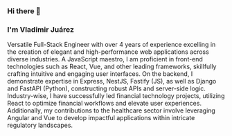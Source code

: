 ### Hi there 👋
### I'm Vladimir Juárez
Versatile Full-Stack Engineer with over 4 years of experience excelling in the creation of elegant and high-performance web applications across diverse industries. A JavaScript maestro, I am proficient in front-end technologies such as React, Vue, and other leading frameworks, skillfully crafting intuitive and engaging user interfaces. On the backend, I demonstrate expertise in Express, NestJS, Fastify (JS), as well as Django and FastAPI (Python), constructing robust APIs and server-side logic. Industry-wise, I have successfully led financial technology projects, utilizing React to optimize financial workflows and elevate user experiences. Additionally, my contributions to the healthcare sector involve leveraging Angular and Vue to develop impactful applications within intricate regulatory landscapes.

<!--
**vladimirjv/vladimirjv** is a ✨ _special_ ✨ repository because its `README.md` (this file) appears on your GitHub profile.

Here are some ideas to get you started:

- 🔭 I’m currently working on ...
- 🌱 I’m currently learning ...
- 👯 I’m looking to collaborate on ...
- 🤔 I’m looking for help with ...
- 💬 Ask me about ...
- 📫 How to reach me: ...
- 😄 Pronouns: ...
- ⚡ Fun fact: ...
-->
